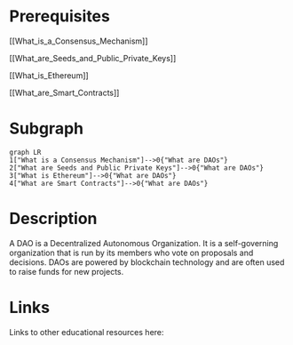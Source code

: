 # Prerequisites
[[What_is_a_Consensus_Mechanism]]


[[What_are_Seeds_and_Public_Private_Keys]]


[[What_is_Ethereum]]


[[What_are_Smart_Contracts]]

# Subgraph

```mermaid
graph LR
1["What is a Consensus Mechanism"]-->0{"What are DAOs"}
2["What are Seeds and Public Private Keys"]-->0{"What are DAOs"}
3["What is Ethereum"]-->0{"What are DAOs"}
4["What are Smart Contracts"]-->0{"What are DAOs"}
```



# Description
  
A DAO is a Decentralized Autonomous Organization. It is a self-governing organization that is run by its members who vote on proposals and decisions. DAOs are powered by blockchain technology and are often used to raise funds for new projects.

# Links
Links to other educational resources here: